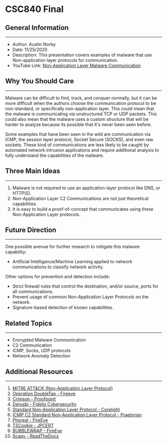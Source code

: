 # CSC840 Final

## General Information

***

- Author: Austin Norby
- Date: 11/25/2020
- Description: This presentation covers examples of malware that use Non-application layer protocols for communication.
- YouTube Link: [Non-Application Layer Malware Communication](https://youtu.be/7jkuIP32_b8)

## Why You Should Care

***
  Malware can be difficult to find, track, and conquer normally, but it can be more difficult when the authors choose the communication protocol to be non-standard, or specifically non-application layer. This could mean that the malware is communicating via unstructured TCP or UDP packets. This could also mean that the malware uses a custom structure that will be harder to analyze because its possible that it's never been seen before.  

  Some examples that have been seen in the wild are communication via ICMP, the session layer protocol, Socket Secure (SOCKS), and even raw sockets. These kind of communications are less likely to be caught by automated network intrusion applications and require additional analysis to fully understand the capabilities of the malware.

## Three Main Ideas

***

  1. Malware is not required to use an application-layer protocol like DNS, or HTTP(S).
  2. Non-Application Layer C2 Communications are not just theoretical capabilities.
  3. It is easy to build a proof-of-concept that communicates using these Non-Application Layer protocols.

## Future Direction

***

One possible avenue for further research to mitigate this malware capability:  

- Artificial Intelligence/Machine Learning applied to network communications to classify network activity.  

Other options for prevention and detection include:

- Strict firewall rules that control the destination, and/or source, ports for all communications.
- Prevent usage of common Non-Application Layer Protocols on the network.
- Signature-based detection of known capabilities.

## Related Topics

***

- Encrypted Malware Communication
- C2 Communication
- ICMP, Socks, UDP protocols
- Network Anomaly Detection

## Additional Resources

***

  1. [MITRE ATT&CK (Non-Application Layer Protocol)](https://attack.mitre.org/techniques/T1095/)
  2. [Operation DoubleTap - Fireeye](https://www.fireeye.com/blog/threat-research/2014/11/operation_doubletap.html)
  3. [Crimson - Proofpoint](https://www.proofpoint.com/sites/default/files/proofpoint-operation-transparent-tribe-threat-insight-en.pdf)
  4. [Derusbi - Fidelis Cybersecurity](https://paper.seebug.org/papers/APT/APT_CyberCriminal_Campagin/2016/2016.02.29.Turbo_Campaign_Derusbi/TA_Fidelis_Turbo_1602_0.pdf)
  5. [Standard Non-Application Layer Protocol - Corelight](https://www.corelight.com/mitre-attack/c2/t1095-standard-non-application-layer-protocol/)
  6. [ICMP C2 Standard Non-Application Layer Protocol - Praetorian](https://www.praetorian.com/blog/icmp-c2-standard-non-application-layer-protocol-mitre-attack-t1095)
  7. [Phoreal - FireEye](https://www.fireeye.com/blog/threat-research/2017/05/cyber-espionage-apt32.html)
  8. [TSCookie - JPCERT](https://blogs.jpcert.or.jp/en/2019/09/tscookie-loader.html)
  9. [BUBBLEWRAP - FireEye](https://www.fireeye.com/blog/threat-research/2015/11/china-based-threat.html)
  10. [Scapy - ReadTheDocs](https://scapy.readthedocs.io)
